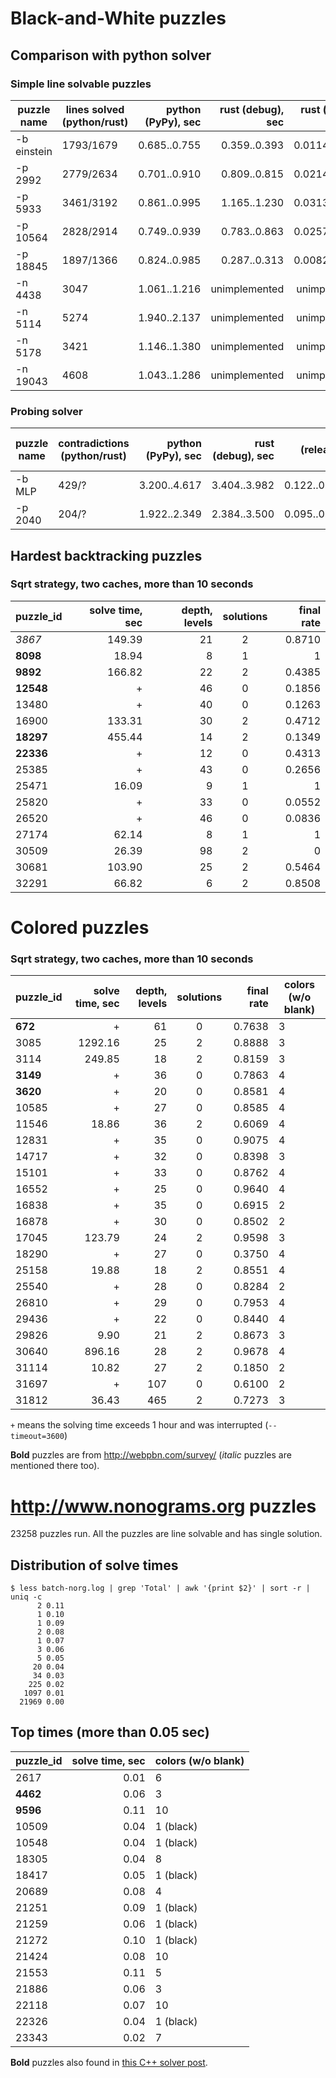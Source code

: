 # Black-and-White puzzles

## Comparison with python solver

### Simple line solvable puzzles

| puzzle name | lines solved (python/rust) | python (PyPy), sec | rust (debug), sec | rust (release), sec | gain, times |
|-------------|----------------------------|-------------------:|------------------:|--------------------:|:-----------:|
| -b einstein | 1793/1679                  | 0.685..0.755       | 0.359..0.393      | 0.0114..0.0127      | 54..66      |
| -p 2992     | 2779/2634                  | 0.701..0.910       | 0.809..0.815      | 0.0214..0.0277      | 25..42      |
| -p 5933     | 3461/3192                  | 0.861..0.995       | 1.165..1.230      | 0.0313..0.0427      | 20..32      |
| -p 10564    | 2828/2914                  | 0.749..0.939       | 0.783..0.863      | 0.0257..0.0305      | 25..36      |
| -p 18845    | 1897/1366                  | 0.824..0.985       | 0.287..0.313      | 0.0082..0.0116      | 71..120     |
| -n 4438     | 3047                       | 1.061..1.216       | unimplemented     | unimplemented       | N/A         |
| -n 5114     | 5274                       | 1.940..2.137       | unimplemented     | unimplemented       | N/A         |
| -n 5178     | 3421                       | 1.146..1.380       | unimplemented     | unimplemented       | N/A         |
| -n 19043    | 4608                       | 1.043..1.286       | unimplemented     | unimplemented       | N/A         |


### Probing solver

| puzzle name | contradictions (python/rust) | python (PyPy), sec | rust (debug), sec | rust (release), sec | gain, times |
|-------------|------------------------------|-------------------:|------------------:|--------------------:|:-----------:|
| -b MLP      | 429/?                        | 3.200..4.617       | 3.404..3.982      | 0.122..0.162        | 19..38      |
| -p 2040     | 204/?                        | 1.922..2.349       | 2.384..3.500      | 0.095..0.124        | 15..25      |



## Hardest backtracking puzzles

### Sqrt strategy, two caches, more than 10 seconds

| puzzle_id | solve time, sec | depth, levels | solutions | final rate |
|-----------|----------------:|--------------:|:---------:|-----------:|
| _3867_    | 149.39          | 21            | 2         | 0.8710     |
| **8098**  | 18.94           | 8             | 1         | 1          |
| **9892**  | 166.82          | 22            | 2         | 0.4385     |
| **12548** | +               | 46            | 0         | 0.1856     |
| 13480     | +               | 40            | 0         | 0.1263     | FIXME: why starting rate r=12.68 in Python?
| 16900     | 133.31          | 30            | 2         | 0.4712     | FIXME: why starting rate r=48.06 in Python?
| **18297** | 455.44          | 14            | 2         | 0.1349     |
| **22336** | +               | 12            | 0         | 0.4313     |
| 25385     | +               | 43            | 0         | 0.2656     | FIXME: Sometimes it solves for hours.
| 25471     | 16.09           | 9             | 1         | 1          |
| 25820     | +               | 33            | 0         | 0.0552     |
| 26520     | +               | 46            | 0         | 0.0836     |
| 27174     | 62.14           | 8             | 1         | 1          |
| 30509     | 26.39           | 98            | 2         | 0          |
| 30681     | 103.90          | 25            | 2         | 0.5464     |
| 32291     | 66.82           | 6             | 2         | 0.8508     |


# Colored puzzles

### Sqrt strategy, two caches, more than 10 seconds

| puzzle_id | solve time, sec | depth, levels | solutions | final rate | colors (w/o blank) |
|-----------|----------------:|--------------:|:---------:|-----------:|--------------------|
| **672**   | +               | 61            | 0         | 0.7638     | 3                  |
| 3085      | 1292.16         | 25            | 2         | 0.8888     | 3                  |
| 3114      | 249.85          | 18            | 2         | 0.8159     | 3                  |
| **3149**  | +               | 36            | 0         | 0.7863     | 4                  |
| **3620**  | +               | 20            | 0         | 0.8581     | 4                  |
| 10585     | +               | 27            | 0         | 0.8585     | 4                  |
| 11546     | 18.86           | 36            | 2         | 0.6069     | 4                  |
| 12831     | +               | 35            | 0         | 0.9075     | 4                  |
| 14717     | +               | 32            | 0         | 0.8398     | 3                  |
| 15101     | +               | 33            | 0         | 0.8762     | 4                  |
| 16552     | +               | 25            | 0         | 0.9640     | 4                  |
| 16838     | +               | 35            | 0         | 0.6915     | 2                  |
| 16878     | +               | 30            | 0         | 0.8502     | 2                  |
| 17045     | 123.79          | 24            | 2         | 0.9598     | 3                  |
| 18290     | +               | 27            | 0         | 0.3750     | 4                  |
| 25158     | 19.88           | 18            | 2         | 0.8551     | 4                  |
| 25540     | +               | 28            | 0         | 0.8284     | 2                  |
| 26810     | +               | 29            | 0         | 0.7953     | 4                  |
| 29436     | +               | 22            | 0         | 0.8440     | 4                  |
| 29826     | 9.90            | 21            | 2         | 0.8673     | 3                  |
| 30640     | 896.16          | 28            | 2         | 0.9678     | 4                  |
| 31114     | 10.82           | 27            | 2         | 0.1850     | 2                  |
| 31697     | +               | 107           | 0         | 0.6100     | 2                  | FIXME: reached ~18Gb of RAM and was interrupted
| 31812     | 36.43           | 465           | 2         | 0.7273     | 3                  |


`+` means the solving time exceeds 1 hour and was interrupted (`--timeout=3600`)

**Bold** puzzles are from http://webpbn.com/survey/ (_italic_ puzzles are mentioned there too).


# http://www.nonograms.org puzzles

23258 puzzles run. All the puzzles are line solvable and has single solution.

## Distribution of solve times

```
$ less batch-norg.log | grep 'Total' | awk '{print $2}' | sort -r | uniq -c
      2 0.11
      1 0.10
      1 0.09
      2 0.08
      1 0.07
      3 0.06
      5 0.05
     20 0.04
     34 0.03
    225 0.02
   1097 0.01
  21969 0.00

```

## Top times (more than 0.05 sec)

| puzzle_id | solve time, sec | colors (w/o blank) |
|-----------|----------------:|--------------------|
| 2617      | 0.01            | 6
| **4462**  | 0.06            | 3
| **9596**  | 0.11            | 10
| 10509     | 0.04            | 1 (black)
| 10548     | 0.04            | 1 (black)
| 18305     | 0.04            | 8
| 18417     | 0.05            | 1 (black)
| 20689     | 0.08            | 4
| 21251     | 0.09            | 1 (black)
| 21259     | 0.06            | 1 (black)
| 21272     | 0.10            | 1 (black)
| 21424     | 0.08            | 10
| 21553     | 0.11            | 5
| 21886     | 0.06            | 3
| 22118     | 0.07            | 10
| 22326     | 0.04            | 1 (black)
| 23343     | 0.02            | 7


**Bold** puzzles also found in [this C++ solver post](
https://izaron.github.io/post/solving-colored-japanese-crosswords-with-the-speed-of-light/#what-decreases-the-execution-time).
